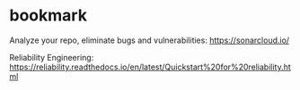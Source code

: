 # bookmark


Analyze your repo, eliminate bugs and vulnerabilities:
https://sonarcloud.io/

Reliability Engineering: https://reliability.readthedocs.io/en/latest/Quickstart%20for%20reliability.html


